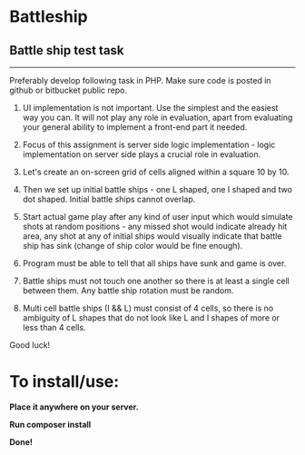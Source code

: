 # Battleship

## Battle ship test task 


--------------------- 


Preferably develop following task in PHP. Make sure code is posted in github or bitbucket public repo.


 
1) UI implementation is not important. Use the simplest and the easiest way you can. It will not play any role in evaluation, apart from evaluating your general ability to implement a front-end part it needed.


2) Focus of this assignment is server side logic implementation - logic implementation on server side plays a crucial role in evaluation.


3) Let's create an on-screen grid of cells aligned within a square 10 by 10. 


4) Then we set up initial battle ships - one L shaped, one I shaped and two dot shaped. Initial battle ships cannot overlap. 


5) Start actual game play after any kind of user input which would simulate shots at random positions - any missed shot would indicate already hit area, any shot at any of initial ships would visually indicate that battle ship has sink (change of ship color would be fine enough). 


6) Program must be able to tell that all ships have sunk and game is over.


7) Battle ships must not touch one another so there is at least a single cell between them. Any battle ship rotation must be random. 


8) Multi cell battle ships (I && L) must consist of 4 cells, so there is no ambiguity of L shapes that do not look like L and I shapes of more or less than 4 cells.




Good luck!


# To install/use:

**Place it anywhere on your server.**

**Run composer install**

**Done!**
